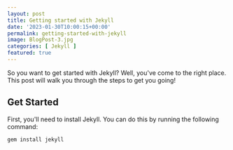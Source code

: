 ```yaml
---
layout: post
title: Getting started with Jekyll
date: '2023-01-30T10:00:15+00:00'
permalink: getting-started-with-jekyll
image: BlogPost-3.jpg
categories: [ Jekyll ]
featured: true
---
```

So you want to get started with Jekyll? Well, you've come to the right place. This post will walk you through the steps to get you going!

## Get Started

First, you'll need to install Jekyll. You can do this by running the following command:

```bash
gem install jekyll
```


